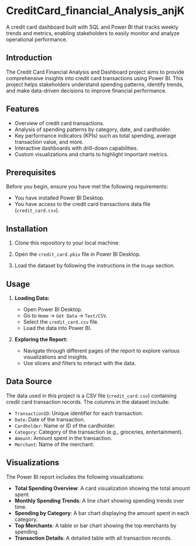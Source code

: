 # CreditCard_financial_Analysis_anjK
A credit card dashboard built with SQL and Power BI that tracks weekly trends and metrics, enabling stakeholders to easily monitor and analyze operational performance.

## Introduction

The Credit Card Financial Analysis and Dashboard project aims to provide comprehensive insights into credit card transactions using Power BI. This project helps stakeholders understand spending patterns, identify trends, and make data-driven decisions to improve financial performance.


## Features

- Overview of credit card transactions.
- Analysis of spending patterns by category, date, and cardholder.
- Key performance indicators (KPIs) such as total spending, average transaction value, and more.
- Interactive dashboards with drill-down capabilities.
- Custom visualizations and charts to highlight important metrics.

## Prerequisites

Before you begin, ensure you have met the following requirements:
- You have installed Power BI Desktop.
- You have access to the credit card transactions data file (`credit_card.csv`).

## Installation

1. Clone this repository to your local machine:

2. Open the `credit_card.pbix` file in Power BI Desktop.

3. Load the dataset by following the instructions in the `Usage` section.

## Usage

1. **Loading Data:**
    - Open Power BI Desktop.
    - Go to `Home` -> `Get Data` -> `Text/CSV`.
    - Select the `credit_card.csv` file.
    - Load the data into Power BI.

2. **Exploring the Report:**
    - Navigate through different pages of the report to explore various visualizations and insights.
    - Use slicers and filters to interact with the data.

## Data Source

The data used in this project is a CSV file (`credit_card.csv`) containing credit card transaction records. The columns in the dataset include:
- `TransactionID`: Unique identifier for each transaction.
- `Date`: Date of the transaction.
- `Cardholder`: Name or ID of the cardholder.
- `Category`: Category of the transaction (e.g., groceries, entertainment).
- `Amount`: Amount spent in the transaction.
- `Merchant`: Name of the merchant.

## Visualizations

The Power BI report includes the following visualizations:
- **Total Spending Overview**: A card visualization showing the total amount spent.
- **Monthly Spending Trends**: A line chart showing spending trends over time.
- **Spending by Category**: A bar chart displaying the amount spent in each category.
- **Top Merchants**: A table or bar chart showing the top merchants by spending.
- **Transaction Details**: A detailed table with all transaction records.


